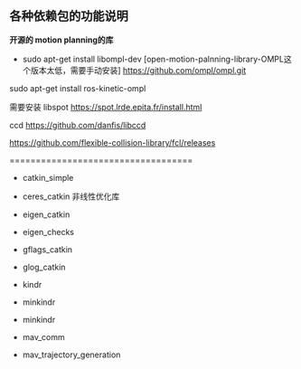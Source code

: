
## 各种依赖包的功能说明

**开源的 motion planning的库**
- sudo apt-get install libompl-dev  [open-motion-palnning-library-OMPL这个版本太低，需要手动安装]
https://github.com/ompl/ompl.git

sudo apt-get install ros-kinetic-ompl

需要安装 libspot 
https://spot.lrde.epita.fr/install.html

ccd
https://github.com/danfis/libccd

https://github.com/flexible-collision-library/fcl/releases

===================================


- catkin_simple

- ceres_catkin  非线性优化库

- eigen_catkin 
- eigen_checks

- gflags_catkin
- glog_catkin

- kindr
- minkindr
- minkindr

- mav_comm

- mav_trajectory_generation

